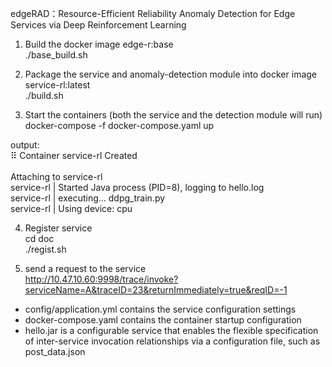 edgeRAD：Resource-Efficient Reliability Anomaly Detection for Edge Services via Deep Reinforcement Learning

1. Build the docker image edge-r:base <br>
./base_build.sh

2. Package the service and anomaly-detection module into docker image service-rl:latest<br>
./build.sh

3. Start the containers (both the service and the detection module will run)<br>
docker-compose -f docker-compose.yaml up

output:<br>
 ⠿ Container service-rl  Created<br>                                                                                       
Attaching to service-rl<br>
service-rl  | Started Java process (PID=8), logging to hello.log<br>
service-rl  | executing... ddpg_train.py<br>
service-rl  | Using device:  cpu

4. Register service<br>
cd doc<br>
./regist.sh

5. send a request to the service<br> 
http://10.47.10.60:9998/trace/invoke?serviceName=A&traceID=23&returnImmediately=true&reqID=-1

* config/application.yml contains the service configuration settings<br>
* docker-compose.yaml contains the container startup configuration<br>
* hello.jar is a configurable service that enables the flexible specification of inter-service invocation relationships via a configuration file, such as post_data.json
